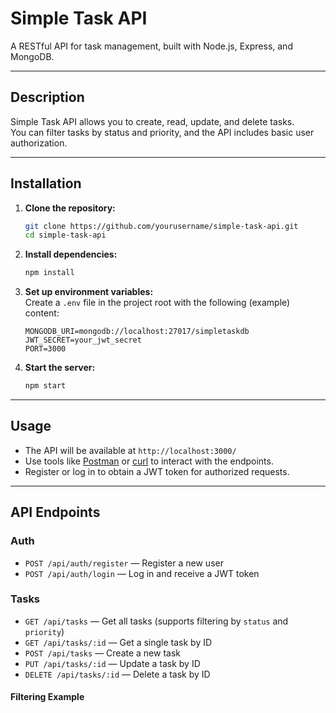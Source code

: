 # Simple Task API

A RESTful API for task management, built with Node.js, Express, and MongoDB.

---

## Description

Simple Task API allows you to create, read, update, and delete tasks.  
You can filter tasks by status and priority, and the API includes basic user authorization.

---

## Installation

1. **Clone the repository:**
   ```bash
   git clone https://github.com/yourusername/simple-task-api.git
   cd simple-task-api
   ```

2. **Install dependencies:**
   ```bash
   npm install
   ```

3. **Set up environment variables:**  
   Create a `.env` file in the project root with the following (example) content:
   ```
   MONGODB_URI=mongodb://localhost:27017/simpletaskdb
   JWT_SECRET=your_jwt_secret
   PORT=3000
   ```

4. **Start the server:**
   ```bash
   npm start
   ```

---

## Usage

- The API will be available at `http://localhost:3000/`
- Use tools like [Postman](https://www.postman.com/) or [curl](https://curl.se/) to interact with the endpoints.
- Register or log in to obtain a JWT token for authorized requests.

---

## API Endpoints

### **Auth**
- `POST /api/auth/register` — Register a new user
- `POST /api/auth/login` — Log in and receive a JWT token

### **Tasks**
- `GET /api/tasks` — Get all tasks (supports filtering by `status` and `priority`)
- `GET /api/tasks/:id` — Get a single task by ID
- `POST /api/tasks` — Create a new task
- `PUT /api/tasks/:id` — Update a task by ID
- `DELETE /api/tasks/:id` — Delete a task by ID

#### **Filtering Example**

